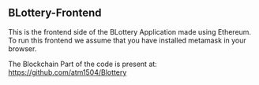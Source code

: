 ## BLottery-Frontend
This is the frontend side of the BLottery Application made using Ethereum.
To run this frontend we assume that you have installed metamask in your browser.

The Blockchain Part of the code is present at: https://github.com/atm1504/Blottery